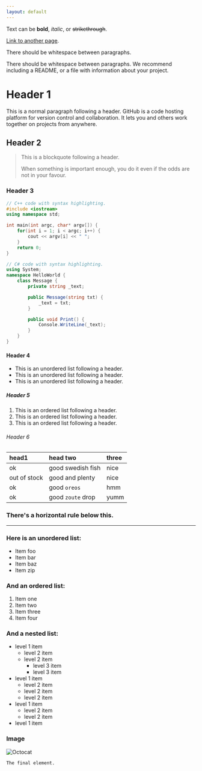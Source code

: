 ```yaml
---
layout: default
---
```


Text can be **bold**, *italic*, or ~~strikethrough~~.

[Link to another page](./nav/another-page).

There should be whitespace between paragraphs.

There should be whitespace between paragraphs.
We recommend including a README, or a file with information about your project.

# Header 1
This is a normal paragraph following a header.
GitHub is a code hosting platform for version control and collaboration.
It lets you and others work together on projects from anywhere.

## Header 2
> This is a blockquote following a header.
>
> When something is important enough, you do it even if the odds are not in your favour.

### Header 3
```cpp
// C++ code with syntax highlighting.
#include <iostream>
using namespace std;

int main(int argc, char* argv[]) {
	for(int i = 1; i < argc; i++) {
		cout << argv[i] << " ";
	}
	return 0;
}
```

```cs
// C# code with syntax highlighting.
using System;
namespace HelloWorld {
	class Message {
		private string _text;

		public Message(string txt) {
			_text = txt;
		}

		public void Print() {
			Console.WriteLine(_text);
		}
	}
}
```

#### Header 4
* This is an unordered list following a header.
* This is an unordered list following a header.
* This is an unordered list following a header.

##### Header 5
1. This is an ordered list following a header.
2. This is an ordered list following a header.
3. This is an ordered list following a header.

###### Header 6
|head1|head two|three|
|:-|:-|:-|
|ok|good swedish fish|nice|
|out of stock|good and plenty|nice|
|ok|good `oreos`|hmm|
|ok|good `zoute` drop|yumm|

### There's a horizontal rule below this.

---

### Here is an unordered list:
* Item foo
* Item bar
* Item baz
* Item zip

### And an ordered list:
1. Item one
1. Item two
1. Item three
1. Item four

### And a nested list:
* level 1 item
	* level 2 item
	* level 2 item
		* level 3 item
		* level 3 item
* level 1 item
	* level 2 item
	* level 2 item
	* level 2 item
* level 1 item
	* level 2 item
	* level 2 item
* level 1 item

### Image

![Octocat](https://github.githubassets.com/images/icons/emoji/octocat.png)

```
The final element.
```
